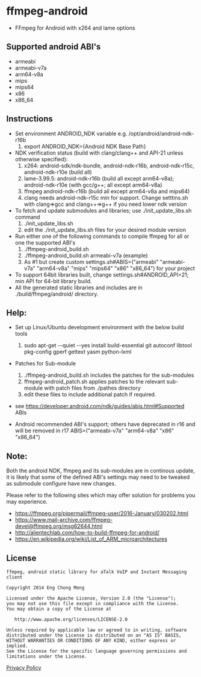 # ffmpeg-android

* FFmpeg for Android with x264 and lame options

Supported android ABI's
----
* armeabi
* armeabi-v7a
* arm64-v8a
* mips
* mips64
* x86
* x86_64

Instructions
----
* Set environment ANDROID_NDK variable e.g. /opt/android/android-ndk-r16b
  1. export ANDROID_NDK={Android NDK Base Path}
* NDK verification status (build with clang/clang++ and API-21 unless otherwise specified):
  1. x264: android-sdk/ndk-bundle, android-ndk-r16b, android-ndk-r15c, android-ndk-r10e (build all)
  2. lame-3.99.5: android-ndk-r16b (build all except arm64-v8a); android-ndk-r10e (with gcc/g++; all except arm64-v8a)
  3. ffmpeg android-ndk-r16b (build all except arm64-v8a and mips64)
  4. clang needs android-ndk-r15c min for support. Change setttins.sh with clang=>gcc and clang++=>g++ if you need lower ndk version
* To fetch and update submodules and libraries; use ./init_update_libs.sh command
  1. ./init_update_libs.sh
  2. edit the ./init_update_libs.sh files for your desired module version
* Run either one of the following commands to compile ffmpeg for all or one the supported ABI's
  1. ./ffmpeg-android_build.sh
  2. ./ffmpeg-android_build.sh armeabi-v7a (example)
  3. As #1 but create custom settings.sh#ABIS=("armeabi" "armeabi-v7a" "arm64-v8a" "mips" "mips64" "x86" "x86_64") for your project
* To support 64bit libraries built, change settings.sh#ANDROID_API=21; min API for 64-bit library build.
* All the generated static libraries and includes are in ./build/ffmpeg/android/<ABI> directory.

Help:
-------
* Set up Linux/Ubuntu development environment with the below build tools
  1. sudo apt-get --quiet --yes install build-essential git autoconf libtool pkg-config gperf gettext yasm python-lxml

* Patches for Sub-module
  1. ./ffmpeg-android_build.sh includes the patches for the sub-modules 
  2. ffmpeg-android_patch.sh applies patches to the relevant sub-module with patch files from ./pathes directory
  3. edit these files to include additional patch if required.

* see https://developer.android.com/ndk/guides/abis.html#Supported ABIs
* Android recommended ABI's support; others have deprecated in r16 and will be removed in r17
ABIS=("armeabi-v7a" "arm64-v8a" "x86" "x86_64")

Note:
-------
Both the android NDK, ffmpeg and its sub-modules are in continous update, it is likely that
some of the defined ABI's settings may need to be tweaked as submodule configure have new changes.

Please refer to the following sites which may offer solution for problems you may experience.
* https://ffmpeg.org/pipermail/ffmpeg-user/2016-January/030202.html
* https://www.mail-archive.com/ffmpeg-devel@ffmpeg.org/msg62644.html
* http://alientechlab.com/how-to-build-ffmpeg-for-android/
* https://en.wikipedia.org/wiki/List_of_ARM_microarchitectures


License
-------

    ffmpeg, android static library for aTalk VoIP and Instant Messaging client
    
    Copyright 2014 Eng Chong Meng
        
    Licensed under the Apache License, Version 2.0 (the "License");
    you may not use this file except in compliance with the License.
    You may obtain a copy of the License at
    
       http://www.apache.org/licenses/LICENSE-2.0
    
    Unless required by applicable law or agreed to in writing, software
    distributed under the License is distributed on an "AS IS" BASIS,
    WITHOUT WARRANTIES OR CONDITIONS OF ANY KIND, either express or implied.
    See the License for the specific language governing permissions and
    limitations under the License.


[Privacy Policy](http://atalk.sytes.net/privacypolicy.html) 

